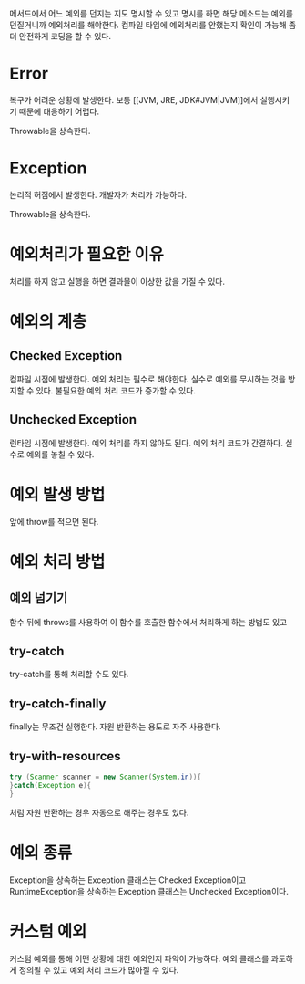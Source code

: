 메서드에서 어느 예외를 던지는 지도 명시할 수 있고
명시를 하면 해당 메소드는 예외를 던질거니까 예외처리를 해야한다.
컴파일 타임에 예외처리를 안했는지 확인이 가능해 좀 더 안전하게 코딩을 할 수 있다.

# Error
복구가 어려운 상황에 발생한다.
보통 [[JVM, JRE, JDK#JVM|JVM]]에서 실행시키기 때문에 대응하기 어렵다.

Throwable을 상속한다.

# Exception
논리적 허점에서 발생한다.
개발자가 처리가 가능하다.

Throwable을 상속한다.


# 예외처리가 필요한 이유
처리를 하지 않고 실행을 하면 결과물이 이상한 값을 가질 수 있다.

# 예외의 계층

## Checked Exception
컴파일 시점에 발생한다.
예외 처리는 필수로 해야한다.
실수로 예외를 무시하는 것을 방지할 수 있다.
불필요한 예외 처리 코드가 증가할 수 있다.


## Unchecked Exception
런타임 시점에 발생한다.
예외 처리를 하지 않아도 된다.
예외 처리 코드가 간결하다.
실수로 예외를 놓칠 수 있다.

# 예외 발생 방법
앞에 throw를 적으면 된다.

# 예외 처리 방법
## 예외 넘기기
함수 뒤에 throws를 사용하여 이 함수를 호출한 함수에서 처리하게 하는 방법도 있고
## try-catch
try-catch를 통해 처리할 수도 있다.

## try-catch-finally
finally는 무조건 실행한다.
자원 반환하는 용도로 자주 사용한다.

## try-with-resources
```java
try (Scanner scanner = new Scanner(System.in)){
}catch(Exception e){
}
```
처럼 자원 반환하는 경우 자동으로 해주는 경우도 있다.

# 예외 종류
Exception을 상속하는 Exception 클래스는 Checked Exception이고
RuntimeException을 상속하는 Exception 클래스는 Unchecked Exception이다.

# 커스텀 예외
커스텀 예외를 통해 어떤 상황에 대한 예외인지 파악이 가능하다.
예외 클래스를 과도하게 정의될 수 있고 예외 처리 코드가 많아질 수 있다.
